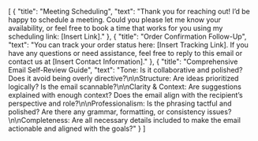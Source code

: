 [
    {
        "title": "Meeting Scheduling",
        "text": "Thank you for reaching out! I’d be happy to schedule a meeting. Could you please let me know your availability, or feel free to book a time that works for you using my scheduling link: [Insert Link]."
    },
    {
        "title": "Order Confirmation Follow-Up",
        "text": "You can track your order status here: [Insert Tracking Link]. If you have any questions or need assistance, feel free to reply to this email or contact us at [Insert Contact Information]."
    },
    {
        "title": "Comprehensive Email Self-Review Guide",
        "text": "Tone: Is it collaborative and polished? Does it avoid being overly directive?\n\nStructure: Are ideas prioritized logically? Is the email scannable?\n\nClarity & Context: Are suggestions explained with enough context? Does the email align with the recipient’s perspective and role?\n\nProfessionalism: Is the phrasing tactful and polished? Are there any grammar, formatting, or consistency issues?\n\nCompleteness: Are all necessary details included to make the email actionable and aligned with the goals?"
    }
]
